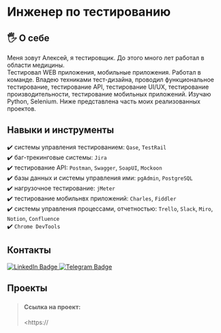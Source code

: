# Инженер по тестированию
## 	:raised_hand_with_fingers_splayed: О себе
Меня зовут Алексей, я тестировщик. До этого много лет работал в области медицины.  
Тестировал WEB приложения, мобильные приложения. Работал в команде. Владею техниками тест-дизайна, проводил функциональное тестирование,
тестирование API, тестирование UI/UX, тестирование производительности, тестирование мобильных приложений. Изучаю Python, Selenium. Ниже представлена часть моих реализованных проектов.

## Навыки и инструменты
:heavy_check_mark: системы управления тестированием: ``Qase``, ``TestRail``  
:heavy_check_mark: баг-трекинговые системы: ``Jira``  
:heavy_check_mark: тестирование API: ``Postman``, ``Swagger``, ``SoapUI``, ``Mockoon``  
:heavy_check_mark: базы данных и системы управления ими: ``pgAdmin``, ``PostgreSQL``  
:heavy_check_mark: нагрузочное тестирование: ``jMeter``  
:heavy_check_mark: тестирование мобильнвх приложений: ``Charles``, ``Fiddler``  
:heavy_check_mark: системы управления процессами, отчетностью: ``Trello``, ``Slack``, ``Miro``, ``Notion``, ``Confluence``  
:heavy_check_mark: ``Chrome DevTools``  

## Контакты
<div id="badges">
  <a href="https://linkedin.com/in/alexeyfefelov3010
">
    <img src="https://img.shields.io/badge/LinkedIn-black?style=for-the-badge&logo=linkedin&logoColor=blue" alt="LinkedIn Badge"/>
  </a>
  <a href="https://t.me/alexfef72">
    <img src="https://img.shields.io/badge/Telegram-black?style=for-the-badge&logo=telegram&logoColor=blue" alt="Telegram Badge"/>
  </a>
</div>

## Проекты
### 
>#### Ссылка на проект:  
> <https://

